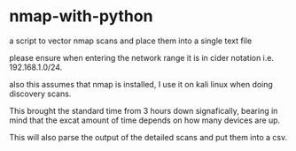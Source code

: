# nmap-with-python
a script to vector nmap scans and place them into a single text file

please ensure when entering the network range it is in cider notation i.e. 192.168.1.0/24.

also this assumes that nmap is installed, I use it on kali linux when doing discovery scans.

This brought the standard time from 3 hours down signafically, bearing in mind that the excat amount of time depends on how many devices are up.

This will also parse the output of the detailed scans and put them into a csv.
                                                                                  
